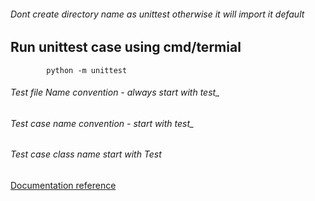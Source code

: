 


###### Dont create directory name as unittest otherwise it will import it default


## Run unittest case using cmd/termial
```
        python -m unittest
```


###### Test file Name convention - always start with test_

###### Test case name convention - start with test_

###### Test case class name start with Test


[Documentation reference](https://docs.python.org/3/library/unittest.html)
